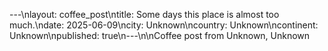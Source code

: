 ---\nlayout: coffee_post\ntitle: Some days this place is almost too much.\ndate: 2025-06-09\ncity: Unknown\ncountry: Unknown\ncontinent: Unknown\npublished: true\n---\n\nCoffee post from Unknown, Unknown